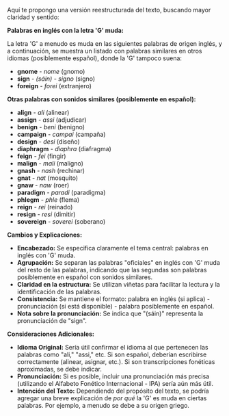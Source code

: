 Aquí te propongo una versión reestructurada del texto, buscando mayor claridad y sentido:

**Palabras en inglés con la letra 'G' muda:**

La letra 'G' a menudo es muda en las siguientes palabras de origen inglés, y a continuación, se muestra un listado con palabras similares en otros idiomas (posiblemente español), donde la 'G' tampoco suena:

*   **gnome** - *nome* (gnomo)
*   **sign** - *(sáin)* - *signo* (signo)
*   **foreign** - *forei* (extranjero)

**Otras palabras con sonidos similares (posiblemente en español):**

*   **align** - *ali* (alinear)
*   **assign** - *assi* (adjudicar)
*   **benign** - *beni* (benigno)
*   **campaign** - *campai* (campaña)
*   **design** - *desi* (diseño)
*   **diaphragm** - *diaphra* (diafragma)
*   **feign** - *fei* (fingir)
*   **malign** - *mali* (maligno)
*   **gnash** - *nash* (rechinar)
*   **gnat** - *nat* (mosquito)
*   **gnaw** - *naw* (roer)
*   **paradigm** - *paradi* (paradigma)
*   **phlegm** - *phle* (flema)
*   **reign** - *rei* (reinado)
*   **resign** - *resi* (dimitir)
*   **sovereign** - *soverei* (soberano)

**Cambios y Explicaciones:**

*   **Encabezado:** Se especifica claramente el tema central: palabras en inglés con 'G' muda.
*   **Agrupación:** Se separan las palabras "oficiales" en inglés con 'G' muda del resto de las palabras, indicando que las segundas son palabras posiblemente en español con sonidos similares.
*   **Claridad en la estructura:** Se utilizan viñetas para facilitar la lectura y la identificación de las palabras.
*   **Consistencia:** Se mantiene el formato: palabra en inglés (si aplica) - pronunciación (si está disponible) - palabra posiblemente en español.
*   **Nota sobre la pronunciación:** Se indica que "(sáin)" representa la pronunciación de "sign".

**Consideraciones Adicionales:**

*   **Idioma Original:** Sería útil confirmar el idioma al que pertenecen las palabras como "ali," "assi," etc.  Si son español,  deberían escribirse correctamente (alinear, asignar, etc.).  Si son transcripciones fonéticas aproximadas, se debe indicar.
*   **Pronunciación:** Si es posible, incluir una pronunciación más precisa (utilizando el Alfabeto Fonético Internacional - IPA) sería aún más útil.
*   **Intención del Texto:** Dependiendo del propósito del texto, se podría agregar una breve explicación de *por qué* la 'G' es muda en ciertas palabras. Por ejemplo, a menudo se debe a su origen griego.
